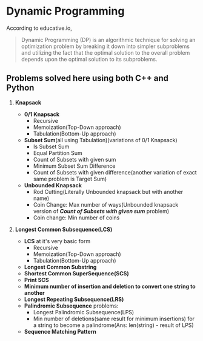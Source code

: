 # Dynamic Programming

According to educative.io,

> Dynamic Programming (DP) is an algorithmic technique for solving an optimization problem by breaking it down into simpler subproblems and utilizing the fact that the optimal solution to the overall problem depends upon the optimal solution to its subproblems.

## Problems solved here using both C++ and Python

1. **Knapsack**
    * **0/1 Knapsack**
        * Recursive
        * Memoization(Top-Down approach)
        * Tabulation(Bottom-Up approach)
    * **Subset Sum**(all using Tabulation)(variations of 0/1 Knapsack)
        * Is Subset Sum
        * Equal Partition Sum
        * Count of Subsets with given sum
        * Minimum Subset Sum Difference
        * Count of Subsets with given difference(another variation of exact same problem is Target Sum)
    * **Unbounded Knapsack**
        * Rod Cutting(Literally Unbounded knapsack but with another name)
        * Coin Change: Max number of ways(Unbounded knapsack version of ***Count of Subsets with given sum*** problem)
        * Coin change: Min number of coins

2. **Longest Common Subsequence(LCS)**
    * **LCS** at it's very basic form
        * Recursive
        * Memoization(Top-Down approach)
        * Tabulation(Bottom-Up approach)
    * **Longest Common Substring**
    * **Shortest Common SuperSequence(SCS)**
    * **Print SCS**
    * **Minimum number of insertion and deletion to convert one string to another**
    * **Longest Repeating Subsequence(LRS)**
    * **Palindromic Subsequence** problems:
        * Longest Palindromic Subsequence(LPS)
        * Min number of deletions(same result for minimum insertions) for a string to become a palindrome(Ans: len(string) - result of LPS)
    * **Sequence Matching Pattern**